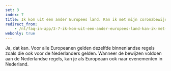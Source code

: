 ```yaml
---
set: 3
index: 7
title: Ik kom uit een ander Europees land. Kan ik met mijn coronabewijs naar een evenement binnen Nederland?
redirect_from:
    - /nl/faq-in-app/3-7-ik-kom-uit-een-ander-europees-land-kan-ik-met-mijn-bewijs-naar-nederlands-evenement
webonly: true
---
```

Ja, dat kan. Voor alle Europeanen gelden dezelfde binnenlandse regels zoals die ook voor de Nederlanders gelden. Wanneer de bewijzen voldoen aan de Nederlandse regels, kan je als Europeaan ook naar evenementen in Nederland. 

